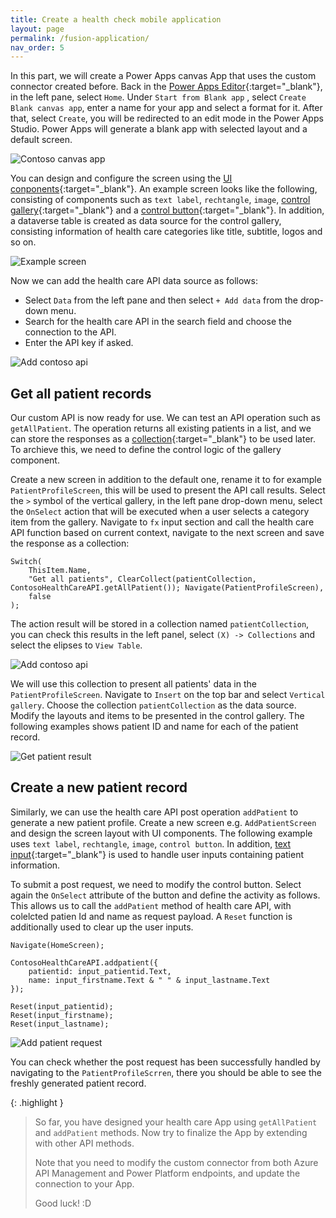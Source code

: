 ```yaml
---
title: Create a health check mobile application
layout: page
permalink: /fusion-application/
nav_order: 5
---
```


In this part, we will create a Power Apps canvas App that uses the custom connector created before. 
Back in the [Power Apps Editor](https://make.powerapps.com){:target="_blank"}, in the left pane, select `Home`. Under `Start from Blank app` , select `Create Blank canvas app`, enter a name for your app and select a format for it. After that, select `Create`, you will be redirected to an edit mode in the Power Apps Studio. Power Apps will generate a blank app with selected layout and a default screen. 

![Contoso canvas app](../assets/canvas-app.png)

You can design and configure the screen using the [UI conponents](https://learn.microsoft.com/en-us/power-apps/maker/canvas-apps/power-apps-studio){:target="_blank"}. 
An example screen looks like the following, consisting of components such as `text label`, `rechtangle`, `image`, [control gallery](https://learn.microsoft.com/en-us/power-apps/maker/canvas-apps/controls/control-gallery){:target="_blank"} and a [control button](https://learn.microsoft.com/en-us/power-apps/maker/canvas-apps/controls/control-button){:target="_blank"}. 
In addition, a dataverse table is created as data source for the control gallery, consisting information of health care categories like title, subtitle, logos and so on. 

![Example screen](../assets/example-screen.png)

Now we can add the health care API data source as follows:
- Select `Data` from the left pane and then select `+ Add data` from the drop-down menu.
- Search for the health care API in the search field and choose the connection to the API.
- Enter the API key if asked.

![Add contoso api](../assets/add-contoso-api.png)



## Get all patient records
Our custom API is now ready for use. We can test an API operation such as `getAllPatient`. The operation returns all existing patients in a list, and we can store the responses as a [collection](https://learn.microsoft.com/en-us/power-apps/maker/canvas-apps/create-update-collection){:target="_blank"} to be used later. To archieve this, we need to define the control logic of the gallery component. 

Create a new screen in addition to the default one, rename it to for example `PatientProfileScreen`, this will be used to present the API call results. 
Select the `>` symbol of the vertical gallery, in the left pane drop-down menu, select the `OnSelect` action that will be executed when a user selects a category item from the gallery.
Navigate to `fx` input section and call the health care API function based on current context, navigate to the next screen and save the response as a collection:

```
Switch(
    ThisItem.Name, 
    "Get all patients", ClearCollect(patientCollection, ContosoHealthCareAPI.getAllPatient()); Navigate(PatientProfileScreen),
    false
);
```
The action result will be stored in a collection named `patientCollection`, you can check this results in the left panel, select `(X) -> Collections` and select the elipses to `View Table`. 

![Add contoso api](../assets/view-collection.png)

We will use this collection to present all patients' data in the `PatientProfileScreen`. Navigate to `Insert` on the top bar and select `Vertical gallery`. Choose the collection `patientCollection` as the data source. Modify the layouts and items to be presented in the control gallery. The following examples shows patient ID and name for each of the patient record. 

![Get patient result](../assets/get-result.png)



## Create a new patient record
Similarly, we can use the health care API post operation `addPatient` to generate a new patient profile. Create a new screen e.g. `AddPatientScreen` and design the screen layout with UI components. The following example uses `text label`, `rechtangle`, `image`, `control button`. In addition, [text input](https://learn.microsoft.com/en-us/power-apps/maker/canvas-apps/controls/control-text-input){:target="_blank"} is used to handle user inputs containing patient information. 

To submit a post request, we need to modify the control button. Select again the `OnSelect` attribute of the button and define the activity as follows. 
This allows us to call the `addPatient` method of health care API, with colelcted patien Id and name as request payload. A `Reset` function is additionally used to clear up the user inputs. 

```
Navigate(HomeScreen);

ContosoHealthCareAPI.addpatient({
    patientid: input_patientid.Text,
    name: input_firstname.Text & " " & input_lastname.Text
});

Reset(input_patientid);
Reset(input_firstname);
Reset(input_lastname);
```

![Add patient request](../assets/post-request.png)


You can check whether the post request has been successfully handled by navigating to the `PatientProfileScrren`, there you should be able to see the freshly generated patient record. 


{: .highlight }
> So far, you have designed your health care App using `getAllPatient` and `addPatient` methods. Now try to finalize the App by extending with other API methods. 
> 
> Note that you need to modify the custom connector from both Azure API Management and Power Platform endpoints, and update the connection to your App.
>
> Good luck! :D

